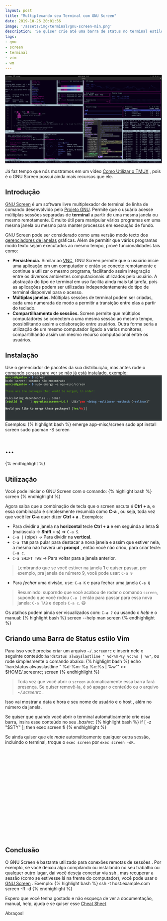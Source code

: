 ```yaml
---
layout: post
title: "Multiplexando seu Terminal com GNU Screen"
date: 2019-10-26 20:01:56
image: '/assets/img/terminal/gnu-screen-min.png'
description: 'Se quiser crie até uma barra de status no terminal estilo Vim.'
tags:
- gnu
- screen
- terminal
- vim
- wm
---
```


[![Multiplexando seu Terminal com GNU Screen](/assets/img/terminal/gnu-screen-min.png "Multiplexando seu Terminal com GNU Screen")](/assets/img/terminal/gnu-screen-min.png)

Já faz tempo que nós mostramos em um vídeo [Como Utilizar o TMUX](https://www.youtube.com/watch?v=Z7YcXTMMhEQ) , pois é o GNU Screen possui ainda mais recursos que ele.

## Introdução

[GNU Screen](https://www.gnu.org/software/screen/) é um software livre multiplexador de terminal de linha de comando desenvolvido pelo [Projeto GNU](https://www.gnu.org). Permite que o usuário acesse múltiplas sessões separadas de **terminal** a partir de uma mesma janela ou mesmo remotamente. É muito útil para manipular vários programas em uma mesma janela ou mesmo para manter processos em execução de fundo. 

GNU Screen pode ser considerado como uma versão modo texto dos [gerenciadores de janelas](https://terminalroot.com.br/2019/04/5-ferramentas-para-voce-usar-no-seu-wm.html) gráficas. Além de permitir que vários programas modo texto sejam executados ao mesmo tempo, provê funcionalidades tais como: 

+ **Persistência.** Similar ao [VNC](https://www.youtube.com/watch?v=wI7ek1ZHUxQ), GNU Screen permite que o usuário inicie uma aplicação em um computador e então se conecte remotamente e continue a utilizar o mesmo programa, facilitando assim integração entre os diversos ambientes computacionais utilizados pelo usuário. A abstração do tipo de terminal em uso facilita ainda mais tal tarefa, pois as aplicações podem ser utilizadas independentemente do tipo de terminal disponível para o acesso.
+ **Múltiplas janelas.** Múltiplas sessões de terminal podem ser criadas, cada uma numerada de modo a permitir a transição entre elas a partir do teclado.
+ **Compartilhamento de sessões.** Screen permite que múltiplos computadores se conectem a uma mesma sessão ao mesmo tempo, possibilitando assim a colaboração entre usuários. Outra forma seria a utilização de um mesmo computador ligado a vários monitores, compartilhando assim um mesmo recurso computacional entre os usuários.

<!-- RETANGULO LARGO -->
<script async src="https://pagead2.googlesyndication.com/pagead/js/adsbygoogle.js"></script>
<!-- Informat -->
<ins class="adsbygoogle"
style="display:block"
data-ad-client="ca-pub-2838251107855362"
data-ad-slot="2327980059"
data-ad-format="auto"
data-full-width-responsive="true"></ins>
<script>
(adsbygoogle = window.adsbygoogle || []).push({});
</script>

## Instalação

Use o gerenciador de pacotes da sua distribuição, mas antes rode o comando `screen` para ver se não já está instalado, exemplo:
[![emerge screen](/assets/img/terminal/emerge-screen.png)](/assets/img/terminal/emerge-screen.png)
Exemplos:
{% highlight bash %}
emerge app-misc/screen
sudo apt install screen
sudo pacman -S screen
# ...
{% endhighlight %}

## Utilização

Você pode iniciar o GNU Screen com o comando:
{% highlight bash %}
screen
{% endhighlight %}

Agora saiba que a combinação de tecla que o screen escuta é **Ctrl + a**, e essa combinação é simplesmente resumida como **C-a** , ou seja, toda vez que você ler **C-a** quer dizer **Ctrl + a** . Exemplos:

+ Para dividir a janela na **horizontal** tecle **Ctrl + a** e em seguinda a letra **S** (maiúscula → **Shift + s**) => `C-a S`.
+ `C-a |` (pipe) → Para dividir na **vertical**.
+ `C-a TAB` para pular para destacar a nova janela e assim que estiver nela, a mesma não haverá um **prompt** , então você não criou, para criar tecle: `C-a c`.
+ `C-a SHIFT TAB` → Para voltar para a janela anterior.
> Lembrando que se você estiver na janela **1** e quiser passar, por exemplo, pra janela de número 9, você pode usar: `C-a 9`
+ Para *fechar* uma divisão, use: `C-a K` e para fechar uma janela `C-a Q`

> Resumindo: suporndo que você acabou de rodar o comando `screen`, supondo que você rodou `C-a |` então para passar para essa nova janela: `C-a TAB` e depois `C-a c`. 😃

Os atalhos podem ainda ser visualizados com: `C-a ?` ou usando o *help* e o manual:
{% highlight bash %}
screen --help
man screen
{% endhighlight %}

<!-- RETANGULO LARGO 2 -->
<script async src="//pagead2.googlesyndication.com/pagead/js/adsbygoogle.js"></script>
<ins class="adsbygoogle"
style="display:block; text-align:center;"
data-ad-layout="in-article"
data-ad-format="fluid"
data-ad-client="ca-pub-2838251107855362"
data-ad-slot="8549252987"></ins>
<script>
(adsbygoogle = window.adsbygoogle || []).push({});
</script>

## Criando uma Barra de Status estilo Vim

Para isso você precisa criar um arquivo `~/.screenrc` e inserir nele o seguinte conteúdo:`hardstatus alwayslastline " %d-%m-%y %c:%s | %w"`, ou rode simplesmente o comando abaixo:
{% highlight bash %}
echo 'hardstatus alwayslastline " %d-%m-%y %c:%s | %w"' >> $HOME/.screenrc; screen
{% endhighlight %}
> Toda vez que você abrir o `screen` automaticamente essa barra fará presença. Se quiser removê-la, é só apagar o conteúdo ou o arquivo *~/.screenrc* .

Isso vai mostrar a data e hora e seu nome de usuário e o host , além no número da janela.

Se quiser que quando você abrir o terminal automáticamente crie essa barra, insira esse conteúdo no seu *.bashrc*:
{% highlight bash %}
if [ -z "$STY" ]; then
    exec screen
fi
{% endhighlight %}

Se ainda quiser que ele *mate* automáticamente qualquer outra sessão, incluindo o terminal, troque o `exec screen` por `exec screen -dR`.

<!-- QUADRADO -->
<script async src="//pagead2.googlesyndication.com/pagead/js/adsbygoogle.js"></script>
<ins class="adsbygoogle"
style="display:inline-block;width:336px;height:280px"
data-ad-client="ca-pub-2838251107855362"
data-ad-slot="5351066970"></ins>
<script>
(adsbygoogle = window.adsbygoogle || []).push({});
</script>

## Conclusão

O GNU Screen é bastante utilizado para conexões remotas de sessões . Por exemplo, se você deixou algo compilando ou instalando no seu trabalho ou qualquer outro lugar, daí você deseja conectar via [ssh]() , mas recuperar a sessão (como se estivesse lá na frente do computador), você pode usar o [GNU Screen]() . Exemplo:
{% highlight bash %}
ssh -t host.example.com screen -R -d
{% endhighlight %}

Espero que você tenha gostado e não esqueça de ver a documentação, manual, help, ajuda e se quiser esse [Cheat Sheet](https://gist.github.com/fredrick/1216878)

Abraços!
